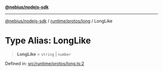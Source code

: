 [**@nebius/nodejs-sdk**](../../../../README.md)

***

[@nebius/nodejs-sdk](../../../../README.md) / [runtime/protos/long](../README.md) / LongLike

# Type Alias: LongLike

> **LongLike** = `string` \| `number`

Defined in: [src/runtime/protos/long.ts:2](https://github.com/nebius/nodejs-sdk/blob/a37d220b2851e3bf0d396cb03828d544f584df45/src/runtime/protos/long.ts#L2)
